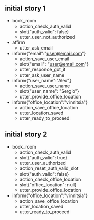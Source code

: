 
## initial story 1
* book_room
    - action_check_auth_valid
    - slot{"auth_valid": false}
    - utter_user_not_authorized
* affirm
    - utter_ask_email
* inform{"email":"user@email.com"}
    - action_save_user_email
    - slot{"email": "user@email.com"}
    - utter_responce_got_it
    - utter_ask_user_name
* inform{"user_name":"Alex"}
    - action_save_user_name
    - slot{"user_name": "Sergio"}
    - utter_provide_office_location
* inform{"office_location":"vinnitsia"}
    - action_save_office_location
    - utter_location_saved
    - utter_ready_to_proceed
    
## initial story 2
* book_room
    - action_check_auth_valid
    - slot{"auth_valid": true}
    - utter_user_authorized
    - action_reset_auth_valid_slot
    - slot{"auth_valid": false}
    - action_check_office_location
    - slot{"office_location": null}
    - utter_provide_office_location
* inform{"office_location":"vinnitsia"}
    - action_save_office_location
    - utter_location_saved
    - utter_ready_to_proceed


